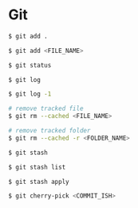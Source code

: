 # Git

```bash
$ git add .

$ git add <FILE_NAME>
```

```bash
$ git status
```

```bash
$ git log

$ git log -1
```

```bash
# remove tracked file
$ git rm --cached <FILE_NAME>

# remove tracked folder
$ git rm --cached -r <FOLDER_NAME>
```

```bash
$ git stash

$ git stash list

$ git stash apply
```

```bash
$ git cherry-pick <COMMIT_ISH>
```

